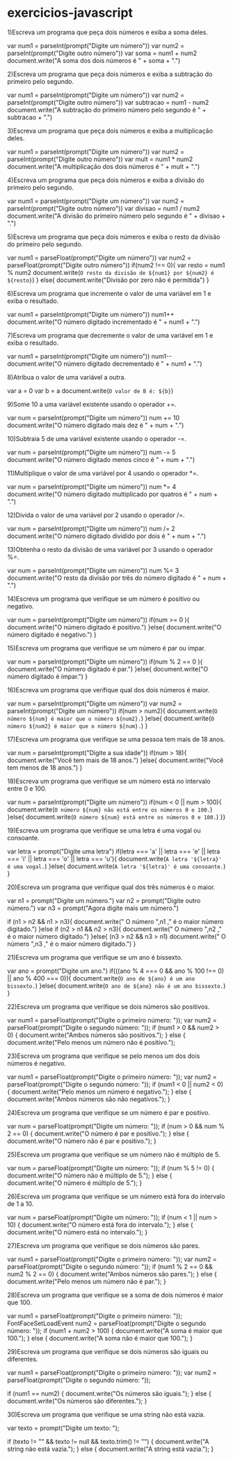 # exercicios-javascript

1)Escreva um programa que peça dois números e exiba a soma deles. 

var num1 = parseInt(prompt("Digite um número"))
var num2 = parseInt(prompt("Digite outro número"))
var soma = num1 + num2
document.write("A soma dos dois números é " + soma + ".")

2)Escreva um programa que peça dois números e exiba a subtração do primeiro pelo segundo.

var num1 = parseInt(prompt("Digite um número"))
var num2 = parseInt(prompt("Digite outro número"))
var subtracao = num1 - num2
document.write("A subtração do primeiro número pelo segundo é " + subtracao + ".")

3)Escreva um programa que peça dois números e exiba a multiplicação deles.

var num1 = parseInt(prompt("Digite um número"))
var num2 = parseInt(prompt("Digite outro número"))
var mult = num1 * num2
document.write("A multiplicação dos dois números é " + mult + ".")

4)Escreva um programa que peça dois números e exiba a divisão do primeiro pelo segundo.

var num1 = parseInt(prompt("Digite um número"))
var num2 = parseInt(prompt("Digite outro número"))
var divisao = num1 / num2
document.write("A divisão do primeiro número pelo segundo é " + divisao + ".")

5)Escreva um programa que peça dois números e exiba o resto da divisão do primeiro pelo segundo.

var num1 = parseFloat(prompt("Digite um número"))
var num2 = parseFloat(prompt("Digite outro número"))
if(num2 !== 0){
  var resto = num1 % num2
  document.write(`O resto da divisão de ${num1} por ${num2} é ${resto}`)
} else{
  document.write("Divisão por zero não é permitida")
}

6)Escreva um programa que incremente o valor de uma variável em 1 e exiba o resultado.

var num1 = parseInt(prompt("Digite um número"))
num1++
document.write("O número digitado incrementado é " + num1 + ".")

7)Escreva um programa que decremente o valor de uma variável em 1 e exiba o resultado.

var num1 = parseInt(prompt("Digite um número"))
num1--
document.write("O número digitado decrementado é " + num1 + ".")

8)Atribua o valor de uma variável a outra.

var a = 0
var b = a
document.write(`O valor de B é: ${b}`)

9)Some 10 a uma variável existente usando o operador +=.

var num = parseInt(prompt("Digite um número"))
num += 10
document.write("O número digitado mais dez é " + num + ".")

10)Subtraia 5 de uma variável existente usando o operador -=.

var num = parseInt(prompt("Digite um número"))
num -= 5
document.write("O número digitado menos cinco é " + num + ".")

11)Multiplique o valor de uma variável por 4 usando o operador *=.

var num = parseInt(prompt("Digite um número"))
num *= 4
document.write("O número digitado multiplicado por quatros é " + num + ".")

12)Divida o valor de uma variável por 2 usando o operador /=.

var num = parseInt(prompt("Digite um número"))
num /= 2
document.write("O número digitado dividido por dois é " + num + ".")

13)Obtenha o resto da divisão de uma variável por 3 usando o operador %=.

var num = parseInt(prompt("Digite um número"))
num %= 3
document.write("O resto da divisão por três do número digitado é " + num + ".")

14)Escreva um programa que verifique se um número é positivo ou negativo.

var num = parseInt(prompt("Digite um número"))
if(num >= 0 ){
  document.write("O número digitado é positivo.")
}else{
  document.write("O número digitado é negativo.")
}

15)Escreva um programa que verifique se um número é par ou ímpar.

var num = parseInt(prompt("Digite um número"))
if(num % 2 == 0 ){
  document.write("O número digitado é par.")
}else{
  document.write("O número digitado é ímpar.")
}

16)Escreva um programa que verifique qual dos dois números é maior.

var num = parseInt(prompt("Digite um número"))
var num2 = parseInt(prompt("Digite um número"))
if(num > num2){
  document.write(`O número ${num} é maior que o número ${num2}.`)
}else{
  document.write(`O número ${num2} é maior que o número ${num}.`)
}

17)Escreva um programa que verifique se uma pessoa tem mais de 18 anos.

var num = parseInt(prompt("Digite a sua idade"))
if(num > 18){
  document.write("Você tem mais de 18 anos.")
}else{
  document.write("Você tem menos de 18 anos.")
}

18)Escreva um programa que verifique se um número está no intervalo entre 0 e 100.

var num = parseInt(prompt("Digite um número"))
if(num < 0 || num > 100){
  document.write(`O número ${num} não está entre os números 0 e 100.`)
}else{
  document.write(`O número ${num} está entre os números 0 e 100.`)
}}

19)Escreva um programa que verifique se uma letra é uma vogal ou consoante.

var letra = prompt("Digite uma letra")
if(letra === 'a' || letra === 'e' || letra === 'i' || letra === 'o' || letra === 'u'){
  document.write(`A letra '${letra}' é uma vogal.`)
}else{
  document.write(`A letra '${letra}' é uma consoante.`)
}

20)Escreva um programa que verifique qual dos três números é o maior.

var n1 = prompt("Digite um número.")
var n2 = prompt("Digite outro número.")
var n3 = prompt("Agora digite mais um número.")

if (n1 > n2 && n1 > n3){
  document.write(" O número ",n1 ," é o maior número digitado.")
}else if (n2 > n1 && n2 > n3){
  document.write(" O número ",n2 ," é o maior número digitado.")
}else{ (n3 > n2 && n3 > n1)
  document.write(" O número ",n3 ," é o maior número digitado.")
}

21)Escreva um programa que verifique se um ano é bissexto.

var ano = prompt("Digite um ano.")
if(((ano % 4 === 0 && ano % 100 !== 0) || ano % 400 === 0)){
  document.write(`O ano de ${ano} é um ano bissexto.`)
}else{
  document.write(`O ano de ${ano} não é um ano bissexto.`)
}

22)Escreva um programa que verifique se dois números são positivos.

var num1 = parseFloat(prompt("Digite o primeiro número: "));
var num2 = parseFloat(prompt("Digite o segundo número: "));
if (num1 > 0 && num2 > 0) {
    document.write("Ambos números são positivos.");
} else {
    document.write("Pelo menos um número não é positivo.");

23)Escreva um programa que verifique se pelo menos um dos dois números é negativo.

var num1 = parseFloat(prompt("Digite o primeiro número: "));
var num2 = parseFloat(prompt("Digite o segundo número: "));
if (num1 < 0 || num2 < 0) {
    document.write("Pelo menos um número é negativo.");
} else {
    document.write("Ambos números são não negativos.");
}

24)Escreva um programa que verifique se um número é par e positivo.

var num = parseFloat(prompt("Digite um número: "));
if (num > 0 && num % 2 == 0) {
    document.write("O número é par e positivo.");
} else {
    document.write("O número não é par e positivo.");
}

25)Escreva um programa que verifique se um número não é múltiplo de 5.

var num = parseFloat(prompt("Digite um número: "));
if (num % 5 != 0) {
    document.write("O número não é múltiplo de 5.");
} else {
    document.write("O número é múltiplo de 5.");
}

26)Escreva um programa que verifique se um número está fora do intervalo de 1 a 10.

var num = parseFloat(prompt("Digite um número: "));
if (num < 1 || num > 10) {
    document.write("O número está fora do intervalo.");
} else {
    document.write("O número está no intervalo.");
}

27)Escreva um programa que verifique se dois números são pares.

var num1 = parseFloat(prompt("Digite o primeiro número: "));
var num2 = parseFloat(prompt("Digite o segundo número: "));
if (num1 % 2 == 0 && num2 % 2 == 0) {
    document.write("Ambos números são pares.");
} else {
    document.write("Pelo menos um número não é par.");
}

28)Escreva um programa que verifique se a soma de dois números é maior que 100.

var num1 = parseFloat(prompt("Digite o primeiro número: "));
FontFaceSetLoadEvent num2 = parseFloat(prompt("Digite o segundo número: "));
if (num1 + num2 > 100) {
    document.write("A soma é maior que 100.");
} else {
    document.write("A soma não é maior que 100.");
}

29)Escreva um programa que verifique se dois números são iguais ou diferentes.

var num1 = parseFloat(prompt("Digite o primeiro número: "));
var num2 = parseFloat(prompt("Digite o segundo número: "));

if (num1 == num2) {
document.write("Os números são iguais.");
} else {
document.write("Os números são diferentes.");
}

30)Escreva um programa que verifique se uma string não está vazia.

var texto = prompt("Digite um texto: ");

if (texto != "" && texto != null && texto.trim() != "") {
document.write("A string não está vazia.");
} else {
document.write("A string está vazia.");
}
